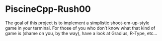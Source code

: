 # PiscineCpp-Rush00
The goal of this project is to implement a simplistic shoot-em-up-style game in your
terminal. For those of you who don’t know what that kind of game is (shame on you, by
the way), have a look at Gradius, R-Type, etc...

